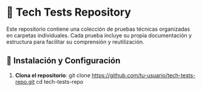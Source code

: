 # 🧩 Tech Tests Repository

Este repositorio contiene una colección de pruebas técnicas organizadas en carpetas individuales. Cada prueba incluye su propia documentación y estructura para facilitar su comprensión y reutilización.

## 🚀 Instalación y Configuración

1. **Clona el repositorio**:
   git clone https://github.com/tu-usuario/tech-tests-repo.git
   cd tech-tests-repo
